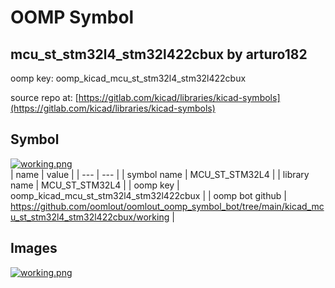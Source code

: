 # OOMP Symbol  
## mcu_st_stm32l4_stm32l422cbux  by arturo182  
  
oomp key: oomp_kicad_mcu_st_stm32l4_stm32l422cbux  
  
source repo at: [https://gitlab.com/kicad/libraries/kicad-symbols](https://gitlab.com/kicad/libraries/kicad-symbols)  
## Symbol  
  
[![working.png](working_600.png)](working.png)  
| name | value | 
| --- | --- | 
| symbol name | MCU_ST_STM32L4 | 
| library name | MCU_ST_STM32L4 | 
| oomp key | oomp_kicad_mcu_st_stm32l4_stm32l422cbux | 
| oomp bot github | https://github.com/oomlout/oomlout_oomp_symbol_bot/tree/main/kicad_mcu_st_stm32l4_stm32l422cbux/working | 
## Images  
  
[![working.png](working_140.png)](working.png)  

